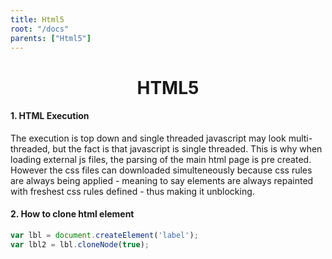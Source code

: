 ```yaml
---
title: Html5
root: "/docs"
parents: ["Html5"]
---
```

<h1 align="center">
  HTML5
</h1>

#### 1. HTML Execution
The execution is top down and single threaded javascript may look multi-threaded, but the fact is that javascript is single threaded. This is why when loading external js files, the parsing of the main html page is pre created. However the css files can downloaded simulteneously because css rules are always being applied - meaning to say elements are always repainted with freshest css rules defined - thus making it unblocking.

#### 2. How to clone html element
````javascript
var lbl = document.createElement('label');
var lbl2 = lbl.cloneNode(true);
````